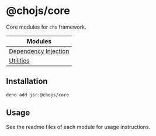 # @chojs/core

Core modules for `cho` framework.

| Modules                                | 
|----------------------------------------|
| [Dependency Injection](./di/readme.md) |
| [Utilities](./utils/readme.md)         |

## Installation

```
deno add jsr:@chojs/core
```

## Usage

See the readme files of each module for usage instructions.